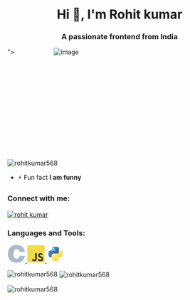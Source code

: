 <h1 align="center">Hi 👋, I'm Rohit kumar</h1>
<h3 align="center">A passionate frontend from India</h3>

<img align="right" width="400" height="250" alt="image" src="https://github.com/user-attachments/assets/159291c6-0586-4e01-bae9-f0c90041c5eb" />
">

<p align="left"> <img src="https://komarev.com/ghpvc/?username=rohitkumar568&label=Profile%20views&color=0e75b6&style=flat" alt="rohitkumar568" /> </p>

- ⚡ Fun fact **I am funny**

<h3 align="left">Connect with me:</h3>
<p align="left">
<a href="https://linkedin.com/in/rohit kumar" target="blank"><img align="center" src="https://raw.githubusercontent.com/rahuldkjain/github-profile-readme-generator/master/src/images/icons/Social/linked-in-alt.svg" alt="rohit kumar" height="30" width="40" /></a>
</p>

<h3 align="left">Languages and Tools:</h3>
<p align="left"> <a href="https://www.cprogramming.com/" target="_blank" rel="noreferrer"> <img src="https://raw.githubusercontent.com/devicons/devicon/master/icons/c/c-original.svg" alt="c" width="40" height="40"/> </a> <a href="https://developer.mozilla.org/en-US/docs/Web/JavaScript" target="_blank" rel="noreferrer"> <img src="https://raw.githubusercontent.com/devicons/devicon/master/icons/javascript/javascript-original.svg" alt="javascript" width="40" height="40"/> </a> <a href="https://www.python.org" target="_blank" rel="noreferrer"> <img src="https://raw.githubusercontent.com/devicons/devicon/master/icons/python/python-original.svg" alt="python" width="40" height="40"/> </a> </p>

<p><img align="left" src="https://github-readme-stats.vercel.app/api/top-langs?username=rohitkumar568&show_icons=true&locale=en&layout=compact" alt="rohitkumar568" /></p>

<p>&nbsp;<img align="center" src="https://github-readme-stats.vercel.app/api?username=rohitkumar568&show_icons=true&locale=en" alt="rohitkumar568" /></p>

<p><img align="center" src="https://github-readme-streak-stats.herokuapp.com/?user=rohitkumar568&" alt="rohitkumar568" /></p>
 
